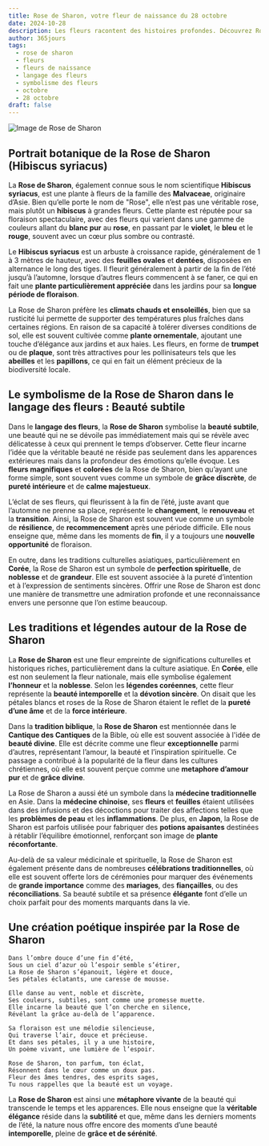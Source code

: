 ```yaml
---
title: Rose de Sharon, votre fleur de naissance du 28 octobre
date: 2024-10-28
description: Les fleurs racontent des histoires profondes. Découvrez Rose de Sharon, votre fleur de naissance du 28 octobre, ses symboles et récits fascinants. Plongez dans sa signification et son langage unique dans l'art floral.
author: 365jours
tags:
  - rose de sharon
  - fleurs
  - fleurs de naissance
  - langage des fleurs
  - symbolisme des fleurs
  - octobre
  - 28 octobre
draft: false
---
```


![Image de Rose de Sharon](https://cdn.pixabay.com/photo/2022/08/14/07/18/flower-7385082_640.jpg#center)


## Portrait botanique de la Rose de Sharon (Hibiscus syriacus)

La **Rose de Sharon**, également connue sous le nom scientifique **Hibiscus syriacus**, est une plante à fleurs de la famille des **Malvaceae**, originaire d’Asie. Bien qu’elle porte le nom de "Rose", elle n’est pas une véritable rose, mais plutôt un **hibiscus** à grandes fleurs. Cette plante est réputée pour sa floraison spectaculaire, avec des fleurs qui varient dans une gamme de couleurs allant du **blanc pur** au **rose**, en passant par le **violet**, le **bleu** et le **rouge**, souvent avec un cœur plus sombre ou contrasté.

Le **Hibiscus syriacus** est un arbuste à croissance rapide, généralement de 1 à 3 mètres de hauteur, avec des **feuilles ovales** et **dentées**, disposées en alternance le long des tiges. Il fleurit généralement à partir de la fin de l’été jusqu’à l’automne, lorsque d’autres fleurs commencent à se faner, ce qui en fait une **plante particulièrement appréciée** dans les jardins pour sa **longue période de floraison**.

La Rose de Sharon préfère les **climats chauds et ensoleillés**, bien que sa rusticité lui permette de supporter des températures plus fraîches dans certaines régions. En raison de sa capacité à tolérer diverses conditions de sol, elle est souvent cultivée comme **plante ornementale**, ajoutant une touche d’élégance aux jardins et aux haies. Les fleurs, en forme de **trumpet** ou de **plaque**, sont très attractives pour les pollinisateurs tels que les **abeilles** et les **papillons**, ce qui en fait un élément précieux de la biodiversité locale.

## Le symbolisme de la Rose de Sharon dans le langage des fleurs : Beauté subtile

Dans le **langage des fleurs**, la **Rose de Sharon** symbolise la **beauté subtile**, une beauté qui ne se dévoile pas immédiatement mais qui se révèle avec délicatesse à ceux qui prennent le temps d’observer. Cette fleur incarne l’idée que la véritable beauté ne réside pas seulement dans les apparences extérieures mais dans la profondeur des émotions qu’elle évoque. Les **fleurs magnifiques** et **colorées** de la Rose de Sharon, bien qu’ayant une forme simple, sont souvent vues comme un symbole de **grâce discrète**, de **pureté intérieure** et de **calme majestueux**.

L’éclat de ses fleurs, qui fleurissent à la fin de l’été, juste avant que l’automne ne prenne sa place, représente le **changement**, le **renouveau** et la **transition**. Ainsi, la Rose de Sharon est souvent vue comme un symbole de **résilience**, de **recommencement** après une période difficile. Elle nous enseigne que, même dans les moments de **fin**, il y a toujours une **nouvelle opportunité** de floraison.

En outre, dans les traditions culturelles asiatiques, particulièrement en **Corée**, la Rose de Sharon est un symbole de **perfection spirituelle**, de **noblesse** et de **grandeur**. Elle est souvent associée à la pureté d’intention et à l’expression de sentiments sincères. Offrir une Rose de Sharon est donc une manière de transmettre une admiration profonde et une reconnaissance envers une personne que l’on estime beaucoup.

## Les traditions et légendes autour de la Rose de Sharon

La **Rose de Sharon** est une fleur empreinte de significations culturelles et historiques riches, particulièrement dans la culture asiatique. En **Corée**, elle est non seulement la fleur nationale, mais elle symbolise également **l’honneur** et la **noblesse**. Selon les **légendes coréennes**, cette fleur représente la **beauté intemporelle** et la **dévotion sincère**. On disait que les pétales blancs et roses de la Rose de Sharon étaient le reflet de la **pureté d’une âme** et de la **force intérieure**.

Dans la **tradition biblique**, la **Rose de Sharon** est mentionnée dans le **Cantique des Cantiques** de la Bible, où elle est souvent associée à l'idée de **beauté divine**. Elle est décrite comme une fleur **exceptionnelle** parmi d’autres, représentant l’amour, la beauté et l’inspiration spirituelle. Ce passage a contribué à la popularité de la fleur dans les cultures chrétiennes, où elle est souvent perçue comme une **metaphore d’amour pur** et de **grâce divine**.

La Rose de Sharon a aussi été un symbole dans la **médecine traditionnelle** en Asie. Dans la **médecine chinoise**, ses **fleurs** et **feuilles** étaient utilisées dans des infusions et des décoctions pour traiter des affections telles que les **problèmes de peau** et les **inflammations**. De plus, en **Japon**, la Rose de Sharon est parfois utilisée pour fabriquer des **potions apaisantes** destinées à rétablir l’équilibre émotionnel, renforçant son image de **plante réconfortante**.

Au-delà de sa valeur médicinale et spirituelle, la Rose de Sharon est également présente dans de nombreuses **célébrations traditionnelles**, où elle est souvent offerte lors de cérémonies pour marquer des événements de **grande importance** comme des **mariages**, des **fiançailles**, ou des **réconciliations**. Sa beauté subtile et sa présence **élégante** font d’elle un choix parfait pour des moments marquants dans la vie.

## Une création poétique inspirée par la Rose de Sharon

```
Dans l’ombre douce d’une fin d’été,
Sous un ciel d’azur où l’espoir semble s’étirer,
La Rose de Sharon s’épanouit, légère et douce,
Ses pétales éclatants, une caresse de mousse.

Elle danse au vent, noble et discrète,
Ses couleurs, subtiles, sont comme une promesse muette.
Elle incarne la beauté que l’on cherche en silence,
Révélant la grâce au-delà de l’apparence.

Sa floraison est une mélodie silencieuse,
Qui traverse l’air, douce et précieuse.
Et dans ses pétales, il y a une histoire,
Un poème vivant, une lumière de l’espoir.

Rose de Sharon, ton parfum, ton éclat,
Résonnent dans le cœur comme un doux pas.
Fleur des âmes tendres, des esprits sages,
Tu nous rappelles que la beauté est un voyage.
```

La **Rose de Sharon** est ainsi une **métaphore vivante** de la beauté qui transcende le temps et les apparences. Elle nous enseigne que la **véritable élégance** réside dans la **subtilité** et que, même dans les derniers moments de l’été, la nature nous offre encore des moments d’une beauté **intemporelle**, pleine de **grâce et de sérénité**.


